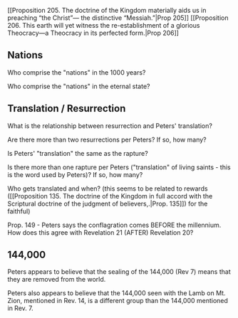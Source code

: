 ---
---
[[Proposition 205. The doctrine of the Kingdom materially aids us in preaching “the Christ”— the distinctive “Messiah.”|Prop 205]]
[[Proposition 206. This earth will yet witness the re-establishment of a glorious Theocracy—a Theocracy in its perfected form.|Prop 206]]


## Nations
Who comprise the "nations" in the 1000 years?

Who comprise the "nations" in the eternal state?

## Translation / Resurrection

What is the relationship between resurrection and Peters' translation?

Are there more than two resurrections per Peters? If so, how many?

Is Peters' "translation" the same as the rapture?

Is there more than one rapture per Peters ("translation" of living saints - this is the word used by Peters)? If so, how many?

Who gets translated and when? (this seems to be related to rewards ([[Proposition 135. The doctrine of the Kingdom in full accord with the Scriptural doctrine of the judgment of believers,.|Prop. 135]]) for the faithful) 

Prop. 149 - Peters says the conflagration comes BEFORE the millennium.  How does this agree with Revelation 21 (AFTER) Revelation 20?

## 144,000
Peters appears to believe that the sealing of the 144,000 (Rev 7) means that they are removed from the world.

Peters also appears to believe that the 144,000 seen with the Lamb on Mt. Zion, mentioned in Rev. 14, is a different group than the 144,000 mentioned in Rev. 7.





